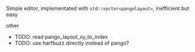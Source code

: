 Simple editor, implementated with `std::vector<pangolayout>`, inefficient but easy

other

* TODO: read pango_layout_xy_to_index
* TODO: use harfbuzz directly instead of pango?
